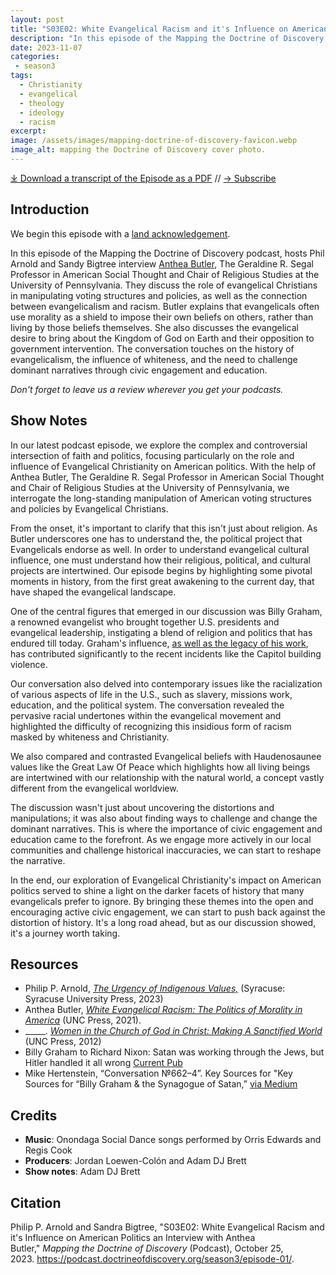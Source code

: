 ```yaml
---
layout: post
title: "S03E02: White Evangelical Racism and it's Influence on American Politics an Interview with Anthea Butler"
description: "In this episode of the Mapping the Doctrine of Discovery podcast, hosts Phil Arnold and Sandy Bigtree interview Professor Anthea Butler, the Geraldine R. Segal Professor in American Social Thought and Chair of Religious Studies. She is the author of White Evangelcial Racism"
date: 2023-11-07
categories: 
 - season3
tags: 
  - Christianity
  - evangelical
  - theology
  - ideology
  - racism
excerpt: 
image: /assets/images/mapping-doctrine-of-discovery-favicon.webp
image_alt: mapping the Doctrine of Discovery cover photo.
---
```

<div id="buzzsprout-player-13904064"></div><script src="https://www.buzzsprout.com/1926214/13904064-s03e02-white-evangelical-racism-and-it-s-influence-on-american-politics-an-interview-with-anthea-butler.js?container_id=buzzsprout-player-13904064&player=small" type="text/javascript" charset="utf-8"></script>

[⤓ Download a transcript of the Episode as a PDF](/assets/pdfs/S03E02-White-Evangelical-Racism-Anthea-Butler-TRANSCRIPT.pdf) // [→ Subscribe](/subscribe/)

## Introduction
We begin this episode with a [land acknowledgement](https://podcast.doctrineofdiscovery.org/land/).

In this episode of the Mapping the Doctrine of Discovery podcast, hosts Phil Arnold and Sandy Bigtree interview [Anthea Butler](https://rels.sas.upenn.edu/people/anthea-butler), The Geraldine R. Segal Professor in American Social Thought and Chair of Religious Studies at the University of Pennsylvania. They discuss the role of evangelical Christians in manipulating voting structures and policies, as well as the connection between evangelicalism and racism. Butler explains that evangelicals often use morality as a shield to impose their own beliefs on others, rather than living by those beliefs themselves. She also discusses the evangelical desire to bring about the Kingdom of God on Earth and their opposition to government intervention. The conversation touches on the history of evangelicalism, the influence of whiteness, and the need to challenge dominant narratives through civic engagement and education.

*Don't forget to leave us a review wherever you get your podcasts.*


## Show Notes

In our latest podcast episode, we explore the complex and controversial intersection of faith and politics, focusing particularly on the role and influence of Evangelical Christianity on American politics. With the help of Anthea Butler, The Geraldine R. Segal Professor in American Social Thought and Chair of Religious Studies at the University of Pennsylvania, we interrogate the long-standing manipulation of American voting structures and policies by Evangelical Christians.

From the onset, it's important to clarify that this isn't just about religion. As Butler underscores one has to understand the, the political project that Evangelicals endorse as well. In order to understand evangelical cultural influence, one must understand how their religious, political, and cultural projects are intertwined. Our episode begins by highlighting some pivotal moments in history, from the first great awakening to the current day, that have shaped the evangelical landscape.

One of the central figures that emerged in our discussion was Billy Graham, a renowned evangelist who brought together U.S. presidents and evangelical leadership, instigating a blend of religion and politics that has endured till today. Graham's influence, [as well as the legacy of his work](https://currentpub.com/2022/09/11/billy-graham-to-richard-nixon-satan-was-working-through-the-jews-but-hitler-handled-it-all-wrong/), has contributed significantly to the recent incidents like the Capitol building violence.

Our conversation also delved into contemporary issues like the racialization of various aspects of life in the U.S., such as slavery, missions work, education, and the political system. The conversation revealed the pervasive racial undertones within the evangelical movement and highlighted the difficulty of recognizing this insidious form of racism masked by whiteness and Christianity.

We also compared and contrasted Evangelical beliefs with Haudenosaunee values like the Great Law Of Peace which highlights how all living beings are intertwined with our relationship with the natural world, a concept vastly different from the evangelical worldview.

The discussion wasn't just about uncovering the distortions and manipulations; it was also about finding ways to challenge and change the dominant narratives. This is where the importance of civic engagement and education came to the forefront. As we engage more actively in our local communities and challenge historical inaccuracies, we can start to reshape the narrative.

In the end, our exploration of Evangelical Christianity's impact on American politics served to shine a light on the darker facets of history that many evangelicals prefer to ignore. By bringing these themes into the open and encouraging active civic engagement, we can start to push back against the distortion of history. It's a long road ahead, but as our discussion showed, it's a journey worth taking.

## Resources
- Philip P. Arnold, [*The Urgency of Indigenous Values,*](https://bookshop.org/p/books/the-urgency-of-indigenous-values-philip-p-arnold/19942005?aid=56272&ean=9780815638087&listref=whitetoolong-newsletter-bookshelf) (Syracuse: Syracuse University Press, 2023)
- Anthea Butler, [*White Evangelical Racism: The Politics of Morality in America*](https://uncpress.org/book/9781469661179/white-evangelical-racism/) (UNC Press, 2021).  
- _____. [*Women in the Church of God in Christ: Making A Sanctified World*](https://uncpress.org/book/9780807858080/women-in-the-church-of-god-in-christ/) (UNC Press, 2012)
- Billy Graham to Richard Nixon: Satan was working through the Jews, but Hitler handled it all wrong [Current Pub](https://currentpub.com/2022/09/11/billy-graham-to-richard-nixon-satan-was-working-through-the-jews-but-hitler-handled-it-all-wrong/)
- Mike Hertenstein, “Conversation №662–4”. Key Sources for "Key Sources for “Billy Graham & the Synagogue of Satan,” [via Medium](https://medium.com/@mikeh_50175/conversation-662-4-291aa74083a5) 



## Credits

- **Music**: Onondaga Social Dance songs performed by Orris Edwards and Regis Cook
- **Producers**: Jordan Loewen-Colón and Adam DJ Brett
- **Show notes**: Adam DJ Brett

## Citation

Philip P. Arnold and Sandra Bigtree, "S03E02: White Evangelical Racism and it's Influence on American Politics an Interview with Anthea Butler," _Mapping the Doctrine of Discovery_ (Podcast), October 25, 2023. <https://podcast.doctrineofdiscovery.org/season3/episode-01/>.



